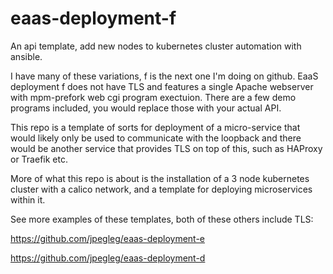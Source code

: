 # eaas-deployment-f
An api template, add new nodes to kubernetes cluster automation with ansible.

I have many of these variations, f is the next one I'm doing on github.
EaaS deployment f does not have TLS and features a single Apache webserver
with mpm-prefork web cgi program exectuion. There are a few demo
programs included, you would replace those with your actual API.

This repo is a template of sorts for deployment of a micro-service
that would likely only be used to communicate with the loopback
and there would be another service that provides TLS on top of this,
such as HAProxy or Traefik etc.

More of what this repo is about is the installation of a 3 node kubernetes cluster
with a calico network, and a template for deploying microservices
within it.

See more examples of these templates, both of these others include TLS:

https://github.com/jpegleg/eaas-deployment-e

https://github.com/jpegleg/eaas-deployment-d

